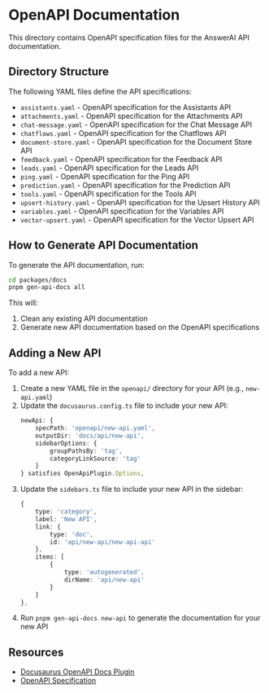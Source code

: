 # OpenAPI Documentation

This directory contains OpenAPI specification files for the AnswerAI API documentation.

## Directory Structure

The following YAML files define the API specifications:

-   `assistants.yaml` - OpenAPI specification for the Assistants API
-   `attachments.yaml` - OpenAPI specification for the Attachments API
-   `chat-message.yaml` - OpenAPI specification for the Chat Message API
-   `chatflows.yaml` - OpenAPI specification for the Chatflows API
-   `document-store.yaml` - OpenAPI specification for the Document Store API
-   `feedback.yaml` - OpenAPI specification for the Feedback API
-   `leads.yaml` - OpenAPI specification for the Leads API
-   `ping.yaml` - OpenAPI specification for the Ping API
-   `prediction.yaml` - OpenAPI specification for the Prediction API
-   `tools.yaml` - OpenAPI specification for the Tools API
-   `upsert-history.yaml` - OpenAPI specification for the Upsert History API
-   `variables.yaml` - OpenAPI specification for the Variables API
-   `vector-upsert.yaml` - OpenAPI specification for the Vector Upsert API

## How to Generate API Documentation

To generate the API documentation, run:

```bash
cd packages/docs
pnpm gen-api-docs all
```

This will:

1. Clean any existing API documentation
2. Generate new API documentation based on the OpenAPI specifications

## Adding a New API

To add a new API:

1. Create a new YAML file in the `openapi/` directory for your API (e.g., `new-api.yaml`)
2. Update the `docusaurus.config.ts` file to include your new API:
    ```typescript
    newApi: {
        specPath: 'openapi/new-api.yaml',
        outputDir: 'docs/api/new-api',
        sidebarOptions: {
            groupPathsBy: 'tag',
            categoryLinkSource: 'tag'
        }
    } satisfies OpenApiPlugin.Options,
    ```
3. Update the `sidebars.ts` file to include your new API in the sidebar:
    ```typescript
    {
        type: 'category',
        label: 'New API',
        link: {
            type: 'doc',
            id: 'api/new-api/new-api-api'
        },
        items: [
            {
                type: 'autogenerated',
                dirName: 'api/new-api'
            }
        ]
    },
    ```
4. Run `pnpm gen-api-docs new-api` to generate the documentation for your new API

## Resources

-   [Docusaurus OpenAPI Docs Plugin](https://github.com/PaloAltoNetworks/docusaurus-openapi-docs)
-   [OpenAPI Specification](https://spec.openapis.org/oas/latest.html)

